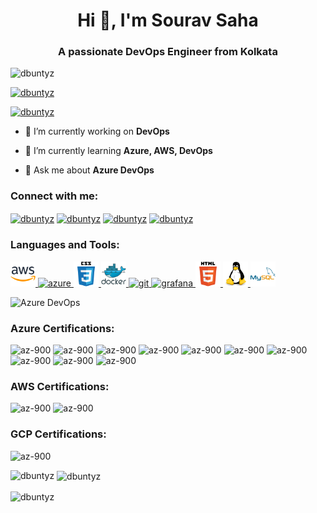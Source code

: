 <h1 align="center">Hi 👋, I'm Sourav Saha</h1>
<h3 align="center">A passionate DevOps Engineer from Kolkata</h3>

<p align="left"> <img src="https://komarev.com/ghpvc/?username=dbuntyz&label=Profile%20views&color=0e75b6&style=flat" alt="dbuntyz" /> </p>

<p align="left"> <a href="https://github.com/ryo-ma/github-profile-trophy"><img src="https://github-profile-trophy.vercel.app/?username=dbuntyz" alt="dbuntyz" /></a> </p>

<p align="left"> <a href="https://twitter.com/dbuntyz" target="blank"><img src="https://img.shields.io/twitter/follow/dbuntyz?logo=twitter&style=for-the-badge" alt="dbuntyz" /></a></p>

- 🔭 I’m currently working on **DevOps**

- 🌱 I’m currently learning **Azure, AWS, DevOps**

- 💬 Ask me about **Azure DevOps**

<h3 align="left">Connect with me:</h3>
<p align="left">
<a href="https://twitter.com/dbuntyz" target="blank"><img align="center" src="https://raw.githubusercontent.com/rahuldkjain/github-profile-readme-generator/master/src/images/icons/Social/twitter.svg" alt="dbuntyz" height="30" width="40" /></a>
<a href="https://linkedin.com/in/dbuntyz" target="blank"><img align="center" src="https://raw.githubusercontent.com/rahuldkjain/github-profile-readme-generator/master/src/images/icons/Social/linked-in-alt.svg" alt="dbuntyz" height="30" width="40" /></a>
<a href="https://fb.com/dbuntyz" target="blank"><img align="center" src="https://raw.githubusercontent.com/rahuldkjain/github-profile-readme-generator/master/src/images/icons/Social/facebook.svg" alt="dbuntyz" height="30" width="40" /></a>
<a href="https://instagram.com/dbuntyz" target="blank"><img align="center" src="https://raw.githubusercontent.com/rahuldkjain/github-profile-readme-generator/master/src/images/icons/Social/instagram.svg" alt="dbuntyz" height="30" width="40" /></a>
</p>

<h3 align="left">Languages and Tools:</h3>
<p align="left"> <a href="https://aws.amazon.com" target="_blank" rel="noreferrer"> <img src="https://raw.githubusercontent.com/devicons/devicon/master/icons/amazonwebservices/amazonwebservices-original-wordmark.svg" alt="aws" width="40" height="40"/> </a> 
<a href="https://azure.microsoft.com/en-in/" target="_blank" rel="noreferrer"> <img src="https://en.wikipedia.org/wiki/Microsoft_Azure#/media/File:Microsoft_Azure.svg" alt="azure" width="40" height="40"/> </a> <a href="https://www.w3schools.com/css/" target="_blank" rel="noreferrer"> <img src="https://raw.githubusercontent.com/devicons/devicon/master/icons/css3/css3-original-wordmark.svg" alt="css3" width="40" height="40"/> </a> <a href="https://www.docker.com/" target="_blank" rel="noreferrer"> <img src="https://raw.githubusercontent.com/devicons/devicon/master/icons/docker/docker-original-wordmark.svg" alt="docker" width="40" height="40"/> </a> <a href="https://git-scm.com/" target="_blank" rel="noreferrer"> <img src="https://www.vectorlogo.zone/logos/git-scm/git-scm-icon.svg" alt="git" width="40" height="40"/> </a> <a href="https://grafana.com" target="_blank" rel="noreferrer"> <img src="https://www.vectorlogo.zone/logos/grafana/grafana-icon.svg" alt="grafana" width="40" height="40"/> </a> <a href="https://www.w3.org/html/" target="_blank" rel="noreferrer"> <img src="https://raw.githubusercontent.com/devicons/devicon/master/icons/html5/html5-original-wordmark.svg" alt="html5" width="40" height="40"/> </a> <a href="https://www.linux.org/" target="_blank" rel="noreferrer"> <img src="https://raw.githubusercontent.com/devicons/devicon/master/icons/linux/linux-original.svg" alt="linux" width="40" height="40"/> </a> <a href="https://www.mysql.com/" target="_blank" rel="noreferrer"> <img src="https://raw.githubusercontent.com/devicons/devicon/master/icons/mysql/mysql-original-wordmark.svg" alt="mysql" width="40" height="40"/> </a> </p>
<img src="https://raw.githubusercontent.com/benc-uk/icon-collection/e33ee714d05a24a81cf6ccd967ef34b22cb77e65/azure-icons/Azure-DevOps.svg" alt="Azure DevOps" width="40" height="40"/> </a> </p>

<h3 align="left">Azure Certifications:</h3>
<p align="left">
<img src="https://images.credly.com/size/680x680/images/be8fcaeb-c769-4858-b567-ffaaa73ce8cf/image.png" width="100" height="100" alt="az-900">
<img src="https://images.credly.com/size/680x680/images/fc1352af-87fa-4947-ba54-398a0e63322e/security-compliance-and-identity-fundamentals-600x600.png" width="100" height="100" alt="az-900">
<img src="https://images.credly.com/size/680x680/images/2a6251f2-737b-4bf6-9190-d77570cc76fc/CERT-Fundamentals-Power-Platform.png" width="100" height="100" alt="az-900">
<img src="https://images.credly.com/size/680x680/images/0c6d9839-f468-4adc-987d-5cfae4a9ee67/image.png" width="100" height="100" alt="az-900">
<img src="https://images.credly.com/size/680x680/images/91295436-0704-4b98-8e1a-ef5f937bda21/identity-and-access-administrator-associate-600x600.png" width="100" height="100" alt="az-900">
<img src="https://images.credly.com/size/680x680/images/59db067c-f0e9-44a8-bcc7-53a960274bfb/CERT-Associate-Microsoft365-Teams-Administrator.png" width="100" height="100" alt="az-900">
<img src="https://images.credly.com/size/680x680/images/336eebfc-0ac3-4553-9a67-b402f491f185/azure-administrator-associate-600x600.png" width="100" height="100" alt="az-900">
<img src="https://images.credly.com/size/680x680/images/987adb7e-49be-4e24-b67e-55986bd3fe66/azure-solutions-architect-expert-600x600.png" width="100" height="100" alt="az-900">
<img src="https://images.credly.com/size/680x680/images/c3ab66f8-5d59-4afa-a6c2-0ba30a1989ca/CERT-Expert-DevOps-Engineer-600x600.png" width="100" height="100" alt="az-900">
<img src="https://images.credly.com/size/680x680/images/c3a2e51d-7984-48cc-a4cb-88d4e8487037/azure-network-engineer-associate-600x600.png" width="100" height="100" alt="az-900">
</p>
<h3 align="left">AWS Certifications:</h3>
<p align="left">
<img src="https://images.credly.com/size/680x680/images/00634f82-b07f-4bbd-a6bb-53de397fc3a6/image.png" width="100" height="100" alt="az-900">
<img src="https://images.credly.com/size/680x680/images/0e284c3f-5164-4b21-8660-0d84737941bc/image.png" width="100" height="100" alt="az-900">
</p>
<h3 align="left">GCP Certifications:</h3>
<p align="left">
<img src="https://images.credly.com/size/680x680/images/44994cda-b5b0-44cb-9a6d-d29b57163073/image.png" width="100" height="100" alt="az-900">
</p>

<p><img align="left" src="https://github-readme-stats.vercel.app/api/top-langs?username=dbuntyz&show_icons=true&locale=en&layout=compact" alt="dbuntyz" /></p>

<p>&nbsp;<img align="center" src="https://github-readme-stats.vercel.app/api?username=dbuntyz&show_icons=true&locale=en" alt="dbuntyz" /></p>

<p><img align="center" src="https://github-readme-streak-stats.herokuapp.com/?user=dbuntyz&" alt="dbuntyz" /></p>
